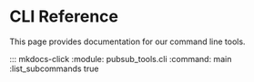 # CLI Reference

This page provides documentation for our command line tools.

::: mkdocs-click
    :module: pubsub_tools.cli
    :command: main
    :list_subcommands true